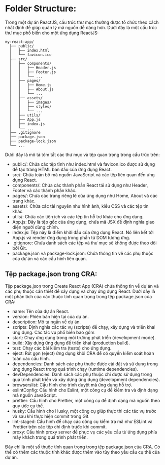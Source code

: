 # Folder Structure:
Trong một dự án ReactJS, cấu trúc thư mục thường được tổ chức theo cách nhất định để giúp quản lý mã nguồn dễ dàng hơn. Dưới đây là một cấu trúc thư mục phổ biến cho một ứng dụng ReactJS:
```
my-react-app/
  ├── public/
  │   ├── index.html
  │   └── favicon.ico
  ├── src/
  │   ├── components/
  │   │   ├── Header.js
  │   │   ├── Footer.js
  │   │   └── ...
  │   ├── pages/
  │   │   ├── Home.js
  │   │   ├── About.js
  │   │   └── ...
  │   ├── assets/
  │   │   ├── images/
  │   │   ├── styles/
  │   │   └── ...
  │   ├── utils/
  │   ├── App.js
  │   ├── index.js
  │   └── ...
  ├── .gitignore
  ├── package.json
  ├── package-lock.json
  └── ...
```

Dưới đây là mô tả tóm tắt các thư mục và tệp quan trọng trong cấu trúc trên:
- public/: Chứa các tệp tĩnh như index.html và favicon.ico được sử dụng để tạo trang HTML ban đầu của ứng dụng React.
- src/: Chứa toàn bộ mã nguồn JavaScript và các tệp liên quan đến ứng dụng React.
- components/: Chứa các thành phần React tái sử dụng như Header, Footer và các thành phần khác.
- pages/: Chứa các trang riêng lẻ của ứng dụng như Home, About và các trang khác.
- assets/: Chứa các tài nguyên như hình ảnh, kiểu CSS và các tệp tin khác.
- utils/: Chứa các tiện ích và các tệp tin hỗ trợ khác cho ứng dụng.
- App.js: Đây là tệp gốc của ứng dụng, chứa mã JSX để định nghĩa giao diện người dùng chính.
- index.js: Tệp này là điểm khởi đầu của ứng dụng React. Nó liên kết tới App.js và render ứng dụng trong phần tử DOM tương ứng.
- .gitignore: Chứa danh sách các tệp và thư mục sẽ không được theo dõi bởi Git.
- package.json và package-lock.json: Chứa thông tin về các phụ thuộc của dự án và các cấu hình liên quan.

## Tệp package.json trong CRA:
Tệp package.json trong Create React App (CRA) chứa thông tin về dự án và các phụ thuộc cần thiết để xây dựng và chạy ứng dụng React. Dưới đây là một phân tích của các thuộc tính quan trọng trong tệp package.json của CRA:
- name: Tên của dự án React.
- version: Phiên bản hiện tại của dự án.
- description: Mô tả ngắn về dự án.
- scripts: Định nghĩa các tác vụ (scripts) để chạy, xây dựng và triển khai ứng dụng. Các tác vụ phổ biến bao gồm:
- start: Chạy ứng dụng trong môi trường phát triển (development mode).
- build: Xây dựng ứng dụng để triển khai (production build).
- test: Chạy các bài kiểm tra (tests) cho ứng dụng.
- eject: Rút gọn (eject) ứng dụng khỏi CRA để có quyền kiểm soát hoàn toàn các cấu hình.
- dependencies: Danh sách các phụ thuộc được cài đặt và sử dụng trong ứng dụng React trong quá trình chạy (runtime dependencies).
- devDependencies: Danh sách các phụ thuộc chỉ được sử dụng trong quá trình phát triển và xây dựng ứng dụng (development dependencies).
- browserslist: Cấu hình cho trình duyệt mà ứng dụng hỗ trợ.
- eslintConfig: Cấu hình cho Eslint, một công cụ để kiểm tra và định dạng mã nguồn JavaScript.
- prettier: Cấu hình cho Prettier, một công cụ để định dạng mã nguồn theo quy ước cụ thể.
- husky: Cấu hình cho Husky, một công cụ giúp thực thi các tác vụ trước và sau khi thực hiện commit trong Git.
- lint-staged: Cấu hình để chạy các công cụ kiểm tra mã như ESLint và Prettier trên các tệp chỉ định trước khi commit.
- proxy: Cấu hình proxy server để phục vụ các yêu cầu từ ứng dụng phía máy khách trong quá trình phát triển.

Đây chỉ là một số thuộc tính quan trọng trong tệp package.json của CRA. Có thể có thêm các thuộc tính khác được thêm vào tùy theo yêu cầu cụ thể của dự án.




